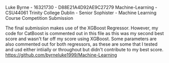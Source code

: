 Luke Byrne - 16321730 - D88E21A4D92AE9C27279
Machine-Learning - CSU44061
Trinity College Dublin - Senior Sophister - Machine Learning Course Competition Submission

The final submission makes use of the XGBoost Regressor. However, my code for CatBoost is commented out in this file as this was my second best score and wasn't far off my score using XGBoost. Some parameters are also commented out for both regressors, as these are some that I tested and usd either intiially or throughout but didn't contribute to my best score.
https://github.com/byrneluke1999/Machine-Learning
